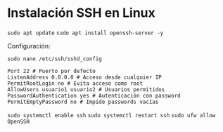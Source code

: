 # Instalación SSH en Linux
`sudo apt update`
`sudo apt install openssh-server -y`

Configuración:

`sudo nano /etc/ssh/sshd_config`

	Port 22 # Puerto por defecto
	ListenAddress 0.0.0.0 # Acceso desde cualquier IP
	PermitRootLogin no # Evita acceso como root
	AllowUsers usuario1 usuario2 # Usuarios permitidos
	PasswordAuthentication yes # Autenticación con password
	PermitEmptyPassword no # Impide passwords vacías


`sudo systemctl enable ssh`
`sudo systemctl restart ssh`
`sudo ufw allow OpenSSH`